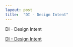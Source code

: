```yaml
---
layout: post
title:  "DI - Design Intent"
---
```

 
DI - Design Intent

[DI - Design Intent](https://guitarvydas.github.io/assets/2021-04-11-DI/index.html)

<script src="https://utteranc.es/client.js" 
        repo="guitarvydas/guitarvydas.github.io" 
        issue-term="pathname" 
        theme="github-light" 
        crossorigin="anonymous" 
        async> 
</script> 
